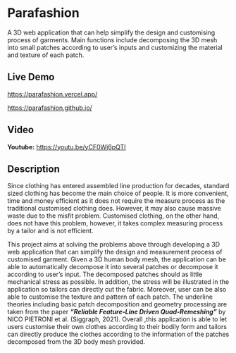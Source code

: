# Parafashion

A 3D web application that can help simplify the design and customising process of garments. Main functions include decomposing the 3D mesh into small patches according to user’s inputs and customizing the material and texture of each patch.

## Live Demo

https://parafashion.vercel.app/

https://parafashion.github.io/

Video
-------

**Youtube:** https://youtu.be/yCF0Wj6pQTI

## Description

Since clothing has entered assembled line production for decades, standard sized clothing has become the main choice of people. It is more convenient, time and money efficient as it does not require the measure process as the traditional customised clothing does. However, it may also cause massive waste due to the misfit problem. Customised clothing, on the other hand, does not have this problem, however, it takes complex measuring process by a tailor and is not efficient.

This project aims at solving the problems above through developing a 3D web application that can simplify the design and measurement process of customised garment. Given a 3D human body mesh, the application can be able to automatically decompose it into several patches or decompose it according to user’s input. The decomposed patches should as little mechanical stress as possible. In addition, the stress will be illustrated in the application so tailors can directly cut the fabric. Moreover, user can be also able to customise the texture and pattern of each patch. The underline theories including basic patch decomposition and geometry processing are taken from the paper ***“Reliable Feature-Line Driven Quad-Remeshing”*** by NICO PIETRONI et al. (Siggraph, 2021). Overall ,this application is able to let users customise their own clothes according to their bodily form and tailors can directly produce the clothes according to the information of the patches decomposed from the 3D body mesh provided.
